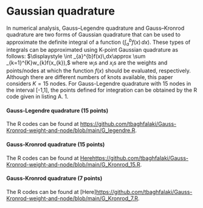 # Gaussian quadrature
In numerical analysis, Gauss–Legendre quadrature and Gauss–Kronrod quadrature are two forms of Gaussian quadrature that can be  used to approximate the definite integral of a function ($`\int _{a}^{b}f(x)\,dx`$). These types of integrals can be approximated using K-point Gaussian quadrature as follows:
 $`\displaystyle \int _{a}^{b}f(x)\,dx\approx \sum _{k=1}^{K}w_{k}f(x_{k}),`$
where $`w_i`$s and $`x_i`$s are the weights and points/nodes at which the function $`f(x)`$ should be evaluated, respectively.
Although there are different numbers of knots available, this paper considers $K=15$ nodes. For Gauss-Legendre quadrature with 15 nodes in the interval [-1,1], the points defined for integration can be obtained by the R code given in listing A. 1.
#### Gauss-Legendre quadrature (15 points)
 The R codes can be found at https://github.com/tbaghfalaki/Gauss-Kronrod-weight-and-node/blob/main/G_legendre.R.
#### Gauss-Kronrod quadrature (15 points)
 The R codes can be found at [Here](https://github.com/tbaghfalaki/Gauss-Kronrod-weight-and-node/blob/main/G_Kronrod_15.R)https://github.com/tbaghfalaki/Gauss-Kronrod-weight-and-node/blob/main/G_Kronrod_15.R. 
#### Gauss-Kronrod quadrature (7 points)
 The R codes can be found at [Here]https://github.com/tbaghfalaki/Gauss-Kronrod-weight-and-node/blob/main/G_Kronrod_7.R. 
